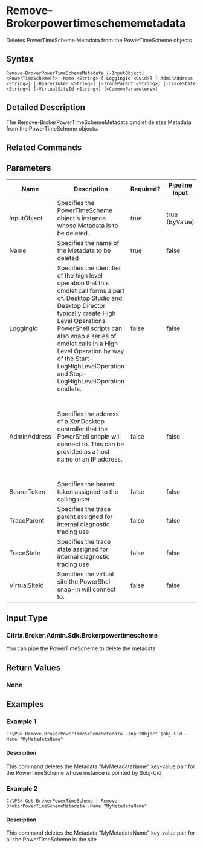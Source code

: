 ﻿
# Remove-Brokerpowertimeschememetadata
Deletes PowerTimeScheme Metadata from the PowerTimeScheme objects
## Syntax

```
Remove-BrokerPowerTimeSchemeMetadata [-InputObject] <PowerTimeScheme[]> -Name <String> [-LoggingId <Guid>] [-AdminAddress <String>] [-BearerToken <String>] [-TraceParent <String>] [-TraceState <String>] [-VirtualSiteId <String>] [<CommonParameters>]
```

## Detailed Description
The Remove-BrokerPowerTimeSchemeMetadata cmdlet deletes Metadata from the PowerTimeScheme objects.


## Related Commands

## Parameters
| Name   | Description | Required? | Pipeline Input | Default Value |
| --- | --- | --- | --- | --- |
| InputObject | Specifies the PowerTimeScheme object's instance whose Metadata is to be deleted. | true | true (ByValue) |  |
| Name | Specifies the name of the Metadata to be deleted | true | false |  |
| LoggingId | Specifies the identifier of the high level operation that this cmdlet call forms a part of. Desktop Studio and Desktop Director typically create High Level Operations. PowerShell scripts can also wrap a series of cmdlet calls in a High Level Operation by way of the Start-LogHighLevelOperation and Stop-LogHighLevelOperation cmdlets. | false | false |  |
| AdminAddress | Specifies the address of a XenDesktop controller that the PowerShell snapin will connect to. This can be provided as a host name or an IP address. | false | false | Localhost. Once a value is provided by any cmdlet, this value will become the default. |
| BearerToken | Specifies the bearer token assigned to the calling user | false | false |  |
| TraceParent | Specifies the trace parent assigned for internal diagnostic tracing use | false | false |  |
| TraceState | Specifies the trace state assigned for internal diagnostic tracing use | false | false |  |
| VirtualSiteId | Specifies the virtual site the PowerShell snap-in will connect to. | false | false |  |

## Input Type

### Citrix.Broker.Admin.Sdk.Brokerpowertimescheme
You can pipe the PowerTimeScheme to delete the metadata.
## Return Values

### None

## Examples

### Example 1

```
C:\PS> Remove-BrokerPowerTimeSchemeMetadata -InputObject $obj-Uid -Name "MyMetadataName"
```

#### Description
This command deletes the Metadata "MyMetadataName" key-value pair for the PowerTimeScheme whose instance is pointed by \$obj-Uid
### Example 2

```
C:\PS> Get-BrokerPowerTimeScheme | Remove-BrokerPowerTimeSchemeMetadata -Name "MyMetadataName"
```

#### Description
This command deletes the Metadata "MyMetadataName" key-value pair for all the PowerTimeScheme in the site
